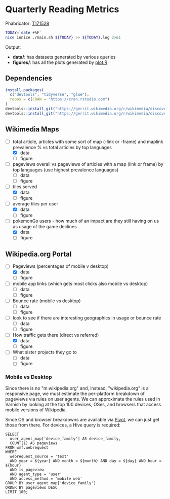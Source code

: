 # Quarterly Reading Metrics

Phabricator: [T171528](https://phabricator.wikimedia.org/T171528)

```bash
TODAY=`date +%F`
nice ionice ./main.sh ${TODAY} >> ${TODAY}.log 2>&1
```

Output:

- **data/**: has datasets generated by various queries
- **figures/**: has all the plots generated by [plot.R](plot.R)

## Dependencies

```R
install.packages(
  c("devtools", "tidyverse", "glue"),
  repos = c(CRAN = "https://cran.rstudio.com")
)
devtools::install_git("https://gerrit.wikimedia.org/r/wikimedia/discovery/wmf")
devtools::install_git("https://gerrit.wikimedia.org/r/wikimedia/discovery/polloi")
```

## Wikimedia Maps

- [ ] total article, articles with some sort of map (-link or -frame) and maplink prevalence % vs total articles by top languages
    - [x] data
    - [ ] figure
- [ ] pageviews overall vs pageviews of articles with a map (link or frame) by top languages (use highest prevalence languages)
    - [ ] data
    - [ ] figure
- [ ] tiles served
    - [x] data
    - [ ] figure
- [ ] average tiles per user
    - [x] data
    - [ ] figure
- [ ] pokemonGo users - how much of an impact are they still having on us as usage of the game declines
    - [x] data
    - [ ] figure

## Wikipedia.org Portal

- [ ] Pageviews (percentages of mobile v desktop)
    - [x] data
    - [ ] figure
- [ ] mobile app links (which gets most clicks also mobile vs desktop)
    - [ ] data
    - [ ] figure
- [ ] Bounce rate (mobile vs desktop)
    - [ ] data
    - [ ] figure
- [ ] look to see if there are interesting geographics in usage or bounce rate
    - [ ] data
    - [ ] figure
- [ ] How traffic gets there (direct vs referred)
    - [x] data
    - [ ] figure
- [ ] What sister projects they go to
    - [ ] data
    - [ ] figure

### Mobile vs Desktop

Since there is no "m.wikipedia.org" and, instead, "wikipedia.org" is a responsive page, we must estimate the per-platform breakdown of pageviews via rules on user agents. We can approximate the rules used in Varnish by looking at the top 100 devices, OSes, and browsers that access mobile versions of Wikipedia.

Since OS and browser breakdowns are available via [Pivot](https://pivot.wikimedia.org), we can just get those from there. For devices, a Hive query is required:

```Hive
SELECT
  user_agent_map['device_family'] AS device_family,
  COUNT(1) AS pageviews
FROM wmf.webrequest
WHERE
  webrequest_source = 'text'
  AND year = ${year} AND month = ${month} AND day = ${day} AND hour = ${hour}
  AND is_pageview
  AND agent_type = 'user'
  AND access_method = 'mobile web'
GROUP BY user_agent_map['device_family']
ORDER BY pageviews DESC
LIMIT 100;
```
